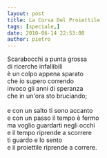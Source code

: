 ```yaml
---
layout: post
title: La Corsa Del Proiettile
tags: [speciale,]
date: 2010-06-14 22:53:00
author: pietro
---
```

Scarabocchi a punta grossa<br/>di ricerche infallibili<br/>è un colpo appena sparato<br/>che io supero correndo<br/>invoco gli anni di speranza<br/>che in un'ora sto bruciando;<br/><br/>e con un salto ti sono accanto<br/>e con un passo il tempo è fermo<br/>ma voglio guardarti negli occhi<br/>e il tempo riprende a scorrere<br/>ti guardo e lo sento<br/>e il proiettile riprende a correre.
